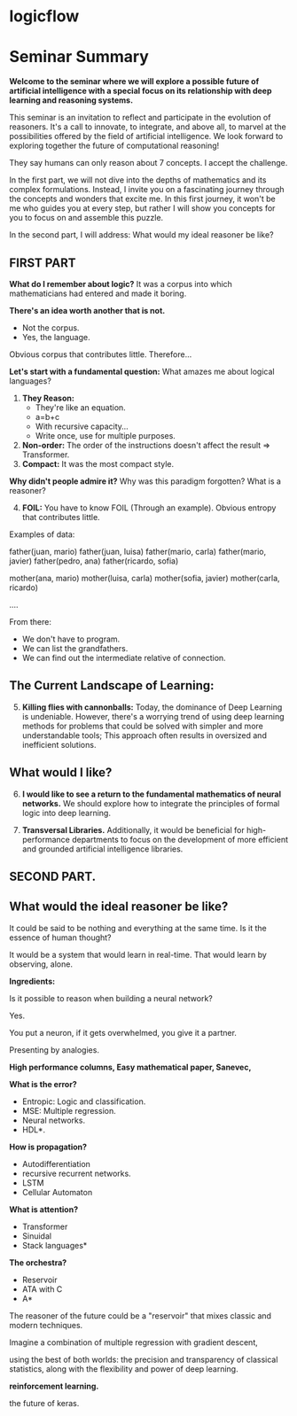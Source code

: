 # logicflow
# Seminar Summary

**Welcome to the seminar where we will explore a possible future of artificial intelligence with a special focus on its relationship with deep learning and reasoning systems.**

This seminar is an invitation to reflect and participate in the evolution of reasoners. It's a call to innovate, to integrate, and above all, to marvel at the possibilities offered by the field of artificial intelligence. We look forward to exploring together the future of computational reasoning!

They say humans can only reason about 7 concepts. I accept the challenge.

In the first part, we will not dive into the depths of mathematics and its complex formulations. Instead, I invite you on a fascinating journey through the concepts and wonders that excite me. In this first journey, it won't be me who guides you at every step, but rather I will show you concepts for you to focus on and assemble this puzzle.

In the second part, I will address: What would my ideal reasoner be like?

## FIRST PART

**What do I remember about logic?**
It was a corpus into which mathematicians had entered and made it boring.

**There's an idea worth another that is not.**
- Not the corpus.
- Yes, the language.

Obvious corpus that contributes little. Therefore...

**Let's start with a fundamental question:**
What amazes me about logical languages?

1. **They Reason:**
    - They're like an equation.
    - a=b+c
    - With recursive capacity…
    - Write once, use for multiple purposes.
2. **Non-order:** The order of the instructions doesn't affect the result => Transformer.
3. **Compact:** It was the most compact style.

**Why didn't people admire it?**
Why was this paradigm forgotten?
What is a reasoner?

4. **FOIL:** You have to know FOIL (Through an example).
Obvious entropy that contributes little.

Examples of data:

father(juan, mario)
father(juan, luisa)
father(mario, carla)
father(mario, javier)
father(pedro, ana)
father(ricardo, sofia)

mother(ana, mario)
mother(luisa, carla)
mother(sofia, javier)
mother(carla, ricardo)

....


From there:
- We don't have to program.
- We can list the grandfathers.
- We can find out the intermediate relative of connection.

## **The Current Landscape of Learning:**

5. **Killing flies with cannonballs:** Today, the dominance of Deep Learning is undeniable. However, there's a worrying trend of using deep learning methods for problems that could be solved with simpler and more understandable tools; This approach often results in oversized and inefficient solutions.

## **What would I like?**

6. **I would like to see a return to the fundamental mathematics of neural networks.** We should explore how to integrate the principles of formal logic into deep learning.

7. **Transversal Libraries.** Additionally, it would be beneficial for high-performance departments to focus on the development of more efficient and grounded artificial intelligence libraries.

## SECOND PART.

## **What would the ideal reasoner be like?**

It could be said to be nothing and everything at the same time. Is it the essence of human thought?

It would be a system that would learn in real-time. That would learn by observing, alone.

**Ingredients:**

Is it possible to reason when building a neural network?

Yes.

You put a neuron, if it gets overwhelmed, you give it a partner.

Presenting by analogies.

**High performance columns, Easy mathematical paper, Sanevec,**

**What is the error?**
- Entropic: Logic and classification.
- MSE: Multiple regression.
- Neural networks.
- HDL*.

**How is propagation?**
- Autodifferentiation
- recursive recurrent networks.
- LSTM
- Cellular Automaton

**What is attention?**
- Transformer
- Sinuidal
- Stack languages*

**The orchestra?**
- Reservoir
- ATA with C
- A*

The reasoner of the future could be a "reservoir" that mixes classic and modern techniques.

Imagine a combination of multiple regression with gradient descent,

using the best of both worlds: the precision and transparency of classical statistics, along with the flexibility and power of deep learning.

**reinforcement learning.**

the future of keras.

